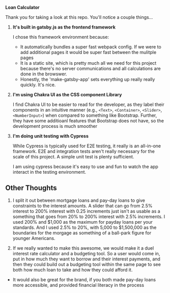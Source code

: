 
**Loan Calculator**

Thank you for taking a look at this repo. You'll notice a couple things...

1.  **It's built in gatsby.js as the frontend framework**

    I chose this framework environment because:
    - It automatically bundles a super fast webpack config. If we were to add additional pages it would be super fast between the mulitple pages
    - It is a static site, which is pretty much all we need for this project because there's no server communications and all calculations are done in the browswer. 
    - Honestly, the 'make-gatsby-app' sets everything up really really quickly. It's nice. 

2.  **I'm using Chakra UI as the CSS component Library**

    I find Chakra UI to be easier to read for the developer, as they label their components in an intuitive manner (e.g., `<Text>`, `<Container>`, `<Slider>`, `<NumberInput>`) when compared to something like Bootstrap. Further, they have some additioanl features that Bootstrap does not have, so the development process is much smoother

3.  **I'm doing unit testing with Cypress**

    While Cypress is typically used for E2E testing, it really is an all-in-one framework. E2E and integration tests aren't really necessary for the scale of this project. A simple unit test is plenty sufficient. 

    I am using cypress because it's easy to use and fun to watch the app interact in the testing environment.  

## Other Thoughts

1. I split it out between mortgage loans and pay-day loans to give constraints to the interest amounts. A slider that can go from 2.5% interest to 200% interest with 0.25 increments just isn't as usable as a something that goes from 20% to 200% interest with 2.5% increments. I used 200% and $1,000 as the maximum for payday loans per your standards. And I used 2.5% to 20%, with 5,000 to $1,500,000 as the boundaries for the morgage as something of a ball-park figure for younger Americans. 

2. If we really wanted to make this awesome, we would make it a duel interest rate calculator and a budgeting tool. So a user would come in, put in how much they want to borrow and their interest payments, and then they could build out a budgeting tool within the same page to see both how much loan to take and how they could afford it. 
- It would also be great for the  brand, if you both made pay-day loans more accessible, and provided financial literacy in the process